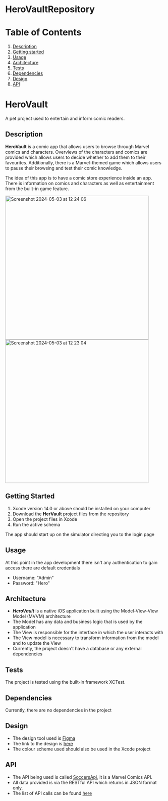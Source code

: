# HeroVaultRepository

# Table of Contents
1. [Description](#description)
2. [Getting started](#getting-started)
3. [Usage](#usage)
4. [Architecture](#architecture)
5. [Tests](#tests)
6. [Dependencies](#dependencies)
7. [Design](#design)
8. [API](#api)

# HeroVault
A pet project used to entertain and inform comic readers.

## Description

<b>HeroVault</b> is a comic app that allows users to browse through Marvel comics and characters. Overviews of the characters and comics are provided which allows users to decide whether to add them to their favourites. Additionally, there is a Marvel-themed game which allows users to pause their browsing and test their comic knowledge. 

The idea of this app is to have a comic store experience inside an app. There is information on comics and characters as well as entertainment from the built-in game feature. 


<p align="row">
  <img width="455" alt="Screenshot 2024-05-03 at 12 24 06" src="https://github.com/giacatano/HeroVaultRepository/assets/142597978/bd0f049b-8a2a-4f9e-af1e-6f1483c09140">
<img width="454" alt="Screenshot 2024-05-03 at 12 23 04" src="https://github.com/giacatano/HeroVaultRepository/assets/142597978/a8d7e934-4f0d-4994-a7bc-c8b9c73851ea"> 
</p>

## Getting Started

1. Xcode version 14.0 or above should be installed on your computer
2. Download the <b>HerVault</b> project files from the repository
3. Open the project files in Xcode
4. Run the active schema

The app should start up on the simulator directing you to the login page

## Usage

At this point in the app development there isn't any authentication to gain access there are default credentials
- Username: "Admin"
- Password: "Hero"

## Architecture

- <b><i>HeroVault</i></b> is a native iOS application built using the Model-View-View Model (MVVM) architecture
- The Model has any data and business logic that is used by the application
- The View is responsible for the interface in which the user interacts with
- The View model is necessary to transform information from the model and to update the View
- Currently, the project doesn't have a database or any external dependencies

<!-- ## Structure

- "AbstractInterfaces": Files pertaining 
- "Resources": Non-code files that are used by the project. This includes images, videos and other assets
- "Config":
- "Views": 
- "UserInterfaces":
- "Models"
    - "ApiModels":
    - "ViewModels":
- "Utilities": -->

## Tests
The project is tested using the built-in framework XCTest.

## Dependencies

Currently, there are no dependencies in the project

## Design

- The design tool used is [Figma](https://www.figma.com)
- The link to the design is [here](https://www.figma.com/file/m8iZXD0DrLYiKyclhNI7RO/Marvel-App?type=design&node-id=0-1&mode=design&t=ZKrxWB460JuuS4Sf-0)
- The colour scheme used should also be used in the Xcode project

## API
- The API being used is called [SoccersApi](https://developer.marvel.com/), it is a Marvel Comics API.
- All data provided is via the RESTful API which returns in JSON format only.
- The list of API calls can be found [here](https://developer.marvel.com/docs)
